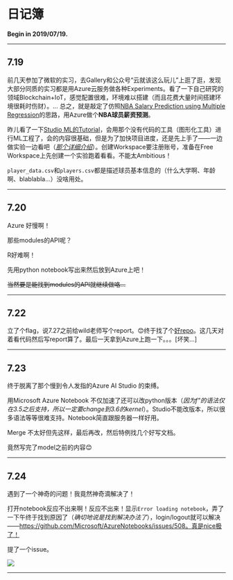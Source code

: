 # 日记簿

**Begin in 2019/07/19.**

---

## 7.19

前几天参加了微软的实习，去Gallery和公众号“云就该这么玩儿”上逛了逛，发现大部分同质的实习都是用Azure云服务做各种Experiments。看了一下自己研究的领域Blockchain+IoT，感觉配置很难，环境难以搭建（而且花费大量时间搭建环境很耗时伤财）。...  总之，就是敲定了仿照[NBA Salary Prediction using Multiple Regression](https://www.kaggle.com/koki25ando/nba-salary-prediction-using-multiple-regression)的思路，用Azure做个**NBA球员薪资预测**。

昨儿看了一下[Studio ML的Tutorial](https://docs.microsoft.com/en-us/azure/machine-learning/studio/create-experiment)，会用那个没有代码的工具（图形化工具）进行ML工程了，会的内容很基础，但是为了加快项目进度，还是先上手了——一边做实验一边看吧（*[那个详细介绍](https://docs.microsoft.com/en-us/azure/machine-learning/studio/tutorial-part1-credit-risk)*）。创建Workspace要注册账号，准备在Free Workspace上先创建一个实验跑着看看。不能太Ambitious！

`player_data.csv`和`players.csv`都是描述球员基本信息的（什么大学啊、年龄啊、blablabla...）没啥用处。

---

## 7.20

Azure 好慢啊！

那些modules的API呢？

R好难啊！

先用python notebook写出来然后放到Azure上吧！

~~当然要是能找到modules的API就继续做咯...~~

---

## 7.22

立了个flag，说7.27之前给wild老师写个report。😊终于找了个[好repo](https://github.com/ak4248)。这几天对着看代码然后写report算了。最后一天拿到Azure上跑一下。。。[坏笑...]

---

## 7.23

终于脱离了那个慢到令人发指的Azure AI Studio 的束缚。

用Microsoft Azure Notebook 不仅加速了还可以改python版本（*因为f\"的语法仅在3.5之后支持，所以一定要change到3.6的kernel*）。Studio不能改版本，所以很多语法等等很难支持。Notebook简直跟服务器一样好用。

Merge 不太好但先这样，最后再改，然后特例找几个好写文档。

竟然写完了model之前的内容😊

---

## 7.24

遇到了一个神奇的问题！我竟然神奇滴解决了！

打开notebook反应不出来啊！反应不出来！显示`Error loading notebook`，弄了一下午终于找到原因了（*确切地说是找到解决办法了*），login/logout就可以解决——https://github.com/Microsoft/AzureNotebooks/issues/508。真是nice极了！

提了一个issue。

![](https://i.loli.net/2019/07/24/5d381e58a27c352260.png)

---



